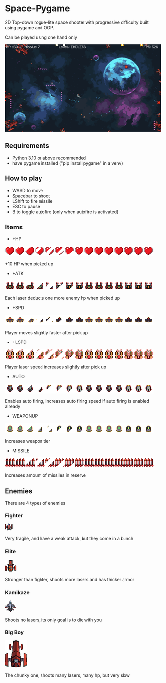 # Space-Pygame
2D Top-down rogue-lite space shooter with progressive difficulty built using pygame and OOP.

Can be played using one hand only

![game screenshot](./textures/space%20pygame.png)

## Requirements
* Python 3.10 or above recommended
* have pygame installed ("pip install pygame" in a venv)

## How to play
- WASD to move
- Spacebar to shoot
- LShift to fire missile
- ESC to pause
- B to toggle autofire (only when autofire is activated)

## Items
* +HP
  
![heart](./textures/heartitem.png)

+10 HP when picked up

* +ATK

![attack](./textures/attackitem.png)

Each laser deducts one more enemy hp when picked up

* +SPD

![speed](./textures/speeditem.png)

Player moves slightly faster after pick up

* +LSPD

![laser speed](./textures/lspeeditem.png)

Player laser speed increases slightly after pick up

* AUTO

![auto](./textures/autoitem.png)

Enables auto firing, increases auto firing speed if auto firing is enabled already

* WEAPONUP

![upgrade](./textures/weaponupitem.png)

Increases weapon tier

* MISSILE

![missile](./textures/missileitem.png)

Increases amount of missiles in reserve

## Enemies
There are 4 types of enemies
### Fighter
![missile](./textures/enemy_basic.png)

Very fragile, and have a weak attack, but they come in a bunch

### Elite
![missile](./textures/enemy_elite.png)

Stronger than fighter, shoots more lasers and has thicker armor

### Kamikaze
![missile](./textures/kamikaze.png)

Shoots no lasers, its only goal is to die with you

### Big Boy
![missile](./textures/enemy_big.png)

The chunky one, shoots many lasers, many hp, but very slow
